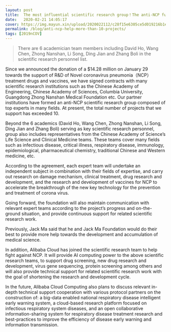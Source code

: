 ```yaml
---
layout: post
title:  The most influential scientific research group！The anti-NCP fund was used to help establish more than 10 projects
date:   2020-02-21 14:05:17
cover: https://img.mayun.xin/upload/2020022112/c28f15e6305ce5d019216b1e4047127b.png
permalink: /blog/anti-ncp-help-more-than-10-projects/
tags: [2019nCOV]
---
```


> There are 6 academician team members including David Ho, Wang Chen, Zhong Nanshan, Li Song, Ding Jian and Zhang Boli in the scientific research personnel list.

Since we announced the donation of a $14.28 million on January 29 towards the support of R&D of Novel coronavirus pneumonia（NCP）treatment drugs and vaccines, we have signed contracts with many scientific research institutions such as the Chinese Academy of Engineering, Chinese Academy of Sciences, Columbia University, Guangdong Zhong Nanshan Medical Foundation etc. Our partner institutions have formed an anti-NCP scientific research group composed of top experts in many fields. At present, the total number of projects that we support has exceeded 10.

Beyond the 6 academics (David Ho, Wang Chen, Zhong Nanshan, Li Song, Ding Jian and Zhang Boli) serving as key scientific research personnel, group also includes representatives from the  Chinese Academy of Science’s Life Science and Clinical Medicine teams. These teams cover many fields such as infectious disease, critical illness, respiratory disease, immunology, epidemiological, pharmaceutical chemistry, traditional Chinese and Western medicine, etc.

According to the agreement, each expert team will undertake an independent subject in combination with their fields of expertise, and carry out research on damage mechanism, clinical treatment, drug research and development, and the research and development of vaccines for NCP to accelerate the breakthrough of the new key technology for the prevention and treatment of corona virus. 

Going forward, the foundation will also maintain communication with relevant expert teams according to the project’s progress and on-the-ground situation, and provide continuous support for related scientific research work.

Previously, Jack Ma said that he and Jack Ma Foundation would do their best to provide more help towards the development and accumulation of medical science.

In addition, Alibaba Cloud has joined the scientific research team to help fight against NCP. It will provide AI computing power to the above scientific research teams, to support drug screening, new drug research and development, virus gene sequencing, protein screening among others and will also provide technical support for related scientific research work with the goal of shortening the research and development cycle.

In the future, Alibaba Cloud Computing also plans to discuss relevant in-depth technical support cooperation with various protocol partners on the construction of: a big-data enabled national respiratory disease intelligent early warning system, a cloud-based research platform focused on infectious respiratory system diseases, and an open collaborative information-sharing system for respiratory disease treatment research and best-practices to improve the efficiency of disease early warning and information transmission.